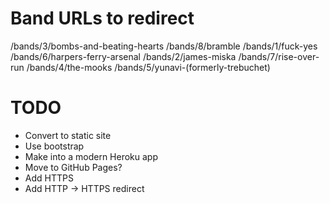 # Band URLs to redirect

/bands/3/bombs-and-beating-hearts
/bands/8/bramble
/bands/1/fuck-yes
/bands/6/harpers-ferry-arsenal
/bands/2/james-miska
/bands/7/rise-over-run
/bands/4/the-mooks
/bands/5/yunavi-(formerly-trebuchet)

# TODO

- Convert to static site
- Use bootstrap
- Make into a modern Heroku app
- Move to GitHub Pages?
- Add HTTPS
- Add HTTP -> HTTPS redirect
